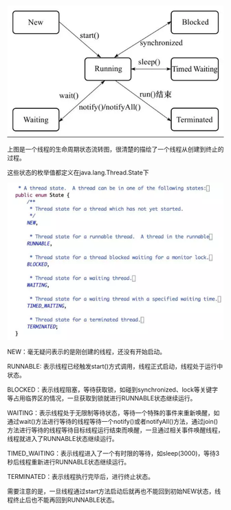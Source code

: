 ![img](./res/life.webp)



上图是一个线程的生命周期状态流转图，很清楚的描绘了一个线程从创建到终止的过程。



这些状态的枚举值都定义在java.lang.Thread.State下



![img](./res/life2.webp)



NEW：毫无疑问表示的是刚创建的线程，还没有开始启动。



RUNNABLE:  表示线程已经触发start()方式调用，线程正式启动，线程处于运行中状态。



BLOCKED：表示线程阻塞，等待获取锁，如碰到synchronized、lock等关键字等占用临界区的情况，一旦获取到锁就进行RUNNABLE状态继续运行。



WAITING：表示线程处于无限制等待状态，等待一个特殊的事件来重新唤醒，如通过wait()方法进行等待的线程等待一个notify()或者notifyAll()方法，通过join()方法进行等待的线程等待目标线程运行结束而唤醒，一旦通过相关事件唤醒线程，线程就进入了RUNNABLE状态继续运行。



TIMED_WAITING：表示线程进入了一个有时限的等待，如sleep(3000)，等待3秒后线程重新进行RUNNABLE状态继续运行。



TERMINATED：表示线程执行完毕后，进行终止状态。



需要注意的是，一旦线程通过start方法启动后就再也不能回到初始NEW状态，线程终止后也不能再回到RUNNABLE状态。